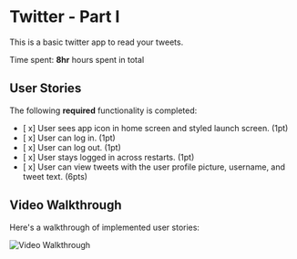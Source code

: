 # Twitter - Part I

This is a basic twitter app to read your tweets.

Time spent: **8hr** hours spent in total

## User Stories

The following **required** functionality is completed:

- [ x] User sees app icon in home screen and styled launch screen. (1pt)
- [ x] User can log in. (1pt)
- [ x] User can log out. (1pt)
- [ x] User stays logged in across restarts. (1pt)
- [ x] User can view tweets with the user profile picture, username, and tweet text. (6pts)



## Video Walkthrough

Here's a walkthrough of implemented user stories:

<img src='http://g.recordit.co/zu69mDEBkF.gif' title='Video Walkthrough' width='' alt='Video Walkthrough' />

